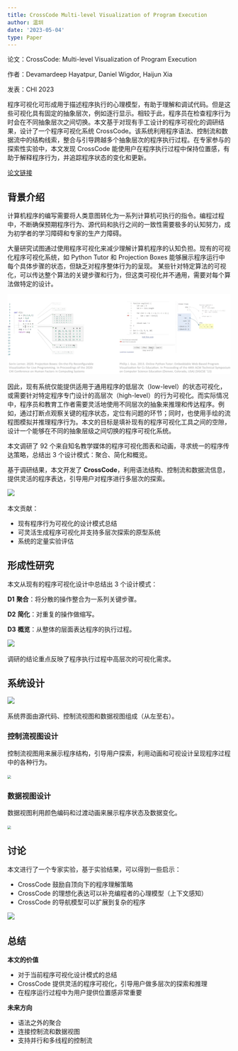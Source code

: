 ```yaml
---
title: CrossCode Multi-level Visualization of Program Execution
author: 温圳
date: '2023-05-04'
type: Paper
---
```


论文：CrossCode: Multi-level Visualization of Program Execution

作者：Devamardeep Hayatpur, Daniel Wigdor, Haijun Xia

发表：CHI 2023

程序可视化可形成用于描述程序执行的心理模型，有助于理解和调试代码。但是这些可视化具有固定的抽象层次，例如逐行显示。相较于此，程序员在检查程序行为时会在不同抽象层次之间切换。本文基于对现有手工设计的程序可视化的调研结果，设计了一个程序可视化系统 CrossCode。该系统利用程序语法、控制流和数据流中的结构线索，整合与引导跨越多个抽象层次的程序执行过程。在专家参与的探索性实验中，本文发现 CrossCode 能使用户在程序执行过程中保持位置感，有助于解释程序行为，并追踪程序状态的变化和更新。

[论文链接](https://doi.org/10.1145/3544548.3581390)

## 背景介绍

计算机程序的编写需要将人类意图转化为一系列计算机可执行的指令。编程过程中，不断确保预期程序行为、源代码和执行之间的一致性需要极多的认知努力，成为初学者的学习障碍和专家的生产力障碍。

大量研究试图通过使用程序可视化来减少理解计算机程序的认知负担。现有的可视化程序可视化系统，如 Python Tutor 和 Projection Boxes 能够展示程序运行中每个具体步骤的状态，但缺乏对程序整体行为的呈现。
某些针对特定算法的可视化，可以传达整个算法的关键步骤和行为，但这类可视化并不通用，需要对每个算法做特定的设计。

![](./fig-1.png)

因此，现有系统仅能提供适用于通用程序的低层次（low-level）的状态可视化，或需要针对特定程序专门设计的高层次（high-level）的行为可视化。而实际情况中，程序员和教育工作者需要灵活地使用不同层次的抽象来推理和传达程序。例如，通过打断点观察关键的程序状态，定位有问题的环节；同时，也使用手绘的流程图模拟并推理程序行为。本文的目标是填补现有的程序可视化工具之间的空隙，设计一个能够在不同的抽象层级之间切换的程序可视化系统。

本文调研了 92 个来自知名教学媒体的程序可视化图表和动画，寻求统一的程序传达策略，总结出 3 个设计模式：聚合、简化和概览。

基于调研结果，本文开发了 **CrossCode**，利用语法结构、控制流和数据流信息，提供灵活的程序表达，引导用户对程序进行多层次的探索。

![](./fig-2.png)

本文贡献：
- 现有程序行为可视化的设计模式总结
- 可灵活生成程序可视化并支持多层次探索的原型系统
- 系统的定量实验评估

## 形成性研究
本文从现有的程序可视化设计中总结出 3 个设计模式：

**D1** **聚合**：将分散的操作整合为一系列关键步骤。

**D2** **简化**：对重复的操作做缩写。

**D3** **概览**：从整体的层面表达程序的执行过程。

![](./fig-3.png)

调研的结论重点反映了程序执行过程中高层次的可视化需求。

## 系统设计

![](./fig-4.png)

系统界面由源代码、控制流视图和数据视图组成（从左至右）。

### 控制流视图设计
控制流视图用来展示程序结构，引导用户探索，利用动画和可视设计呈现程序过程中的各种行为。

<img src="./fig-5.png" style="zoom:50%;" />

### 数据视图设计
数据视图利用颜色编码和过渡动画来展示程序状态及数据变化。

<img src="./fig-6.png" style="zoom:50%;" />

## 讨论
本文进行了一个专家实验，基于实验结果，可以得到一些启示：
- CrossCode 鼓励自顶向下的程序理解策略
- CrossCode 的理想化表达可以补充编程者的心理模型（上下文感知）
- CrossCode 的导航模型可以扩展到复杂的程序
  
![](./fig-7.png)

## 总结
**本文的价值**
- 对于当前程序可视化设计模式的总结
- CrossCode 提供灵活的程序可视化，引导用户做多层次的探索和推理
- 在程序运行过程中为用户提供位置感非常重要

**未来方向**
- 语法之外的聚合
- 连接控制流和数据视图
- 支持并行和多线程的控制流
